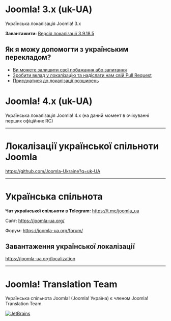 # Joomla! 3.x (uk-UA)
Українська локалізація Joomla! 3.x

**Завантажити:** [Версія локалізації 3.9.18.5](http://joomlacode.org/gf/download/frsrelease/17504/165597/uk-UA_joomla_lang_full_3.9.18v5.zip)

## Як я можу допомогти з українським перекладом?
* [Ви можете залишити свої побажання або запитання](https://github.com/Joomla-Ukraine/uk-UA/issues)
* [Зробити вклад у локалізацію та надіслати нам свій Pull Request](https://github.com/Joomla-Ukraine/uk-UA/pulls)
* [Приєднатися до локалізації розширень](https://github.com/Joomla-Ukraine?q=uk-UA)

# Joomla! 4.x (uk-UA)
Українська локалізація Joomla! 4.x (на даний момент в очікуванні перших офіційних RC)

---
# Локалізації української спільноти Joomla

https://github.com/Joomla-Ukraine?q=uk-UA

---

# Українська спільнота

**Чат української спільноти в Telegram:** https://t.me/joomla_ua

Сайт: https://joomla-ua.org/

Форум: https://joomla-ua.org/forum/

## Завантаження української локалізації

https://joomla-ua.org/localization

---

# Joomla! Translation Team

Українська спільнота Joomla! (Joomla! Україна) є членом Joomla! Translation Team.

[![JetBrains](https://joomla-ua.org/images/joomla_transteam_sm.png)](https://community.joomla.org/translations/joomla-3-translations/ukrainian-translation.html)